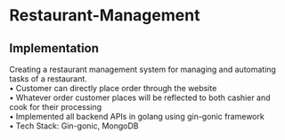 # Restaurant-Management
## Implementation
Creating a restaurant management system for managing and automating tasks of a restaurant.<br>
• Customer can directly place order through the website<br>
• Whatever order customer places will be reflected to both cashier and cook for their processing <br>
• Implemented all backend APIs in golang using gin-gonic framework <br>
• Tech Stack: Gin-gonic, MongoDB <br>
